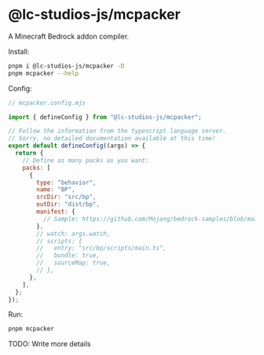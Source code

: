 # @lc-studios-js/mcpacker

A Minecraft Bedrock addon compiler.

Install:

```bash
pnpm i @lc-studios-js/mcpacker -D
pnpm mcpacker --help
```

Config:

```js
// mcpacker.config.mjs

import { defineConfig } from "@lc-studios-js/mcpacker";

// Follow the information from the typescript language server.
// Sorry, no detailed documentation available at this time!
export default defineConfig((args) => {
  return {
    // Define as many packs as you want:
    packs: [
      {
        type: "behavior",
        name: "BP",
        srcDir: "src/bp",
        outDir: "dist/bp",
        manifest: {
          // Sample: https://github.com/Mojang/bedrock-samples/blob/main/behavior_pack/manifest.json
        },
        // watch: args.watch,
        // scripts: {
        // 	 entry: "src/bp/scripts/main.ts",
        // 	 bundle: true,
        // 	 sourceMap: true,
        // },
      },
    ],
  };
});
```

Run:

```bash
pnpm mcpacker
```

TODO: Write more details
